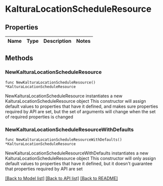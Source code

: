 # KalturaLocationScheduleResource

## Properties

Name | Type | Description | Notes
------------ | ------------- | ------------- | -------------

## Methods

### NewKalturaLocationScheduleResource

`func NewKalturaLocationScheduleResource() *KalturaLocationScheduleResource`

NewKalturaLocationScheduleResource instantiates a new KalturaLocationScheduleResource object
This constructor will assign default values to properties that have it defined,
and makes sure properties required by API are set, but the set of arguments
will change when the set of required properties is changed

### NewKalturaLocationScheduleResourceWithDefaults

`func NewKalturaLocationScheduleResourceWithDefaults() *KalturaLocationScheduleResource`

NewKalturaLocationScheduleResourceWithDefaults instantiates a new KalturaLocationScheduleResource object
This constructor will only assign default values to properties that have it defined,
but it doesn't guarantee that properties required by API are set


[[Back to Model list]](../README.md#documentation-for-models) [[Back to API list]](../README.md#documentation-for-api-endpoints) [[Back to README]](../README.md)


